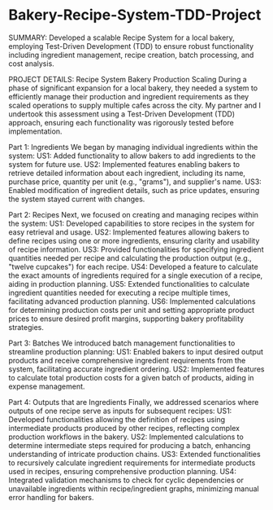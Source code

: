 # Bakery-Recipe-System-TDD-Project

SUMMARY:
Developed a scalable Recipe System for a local bakery, employing Test-Driven Development (TDD) to ensure robust functionality including ingredient management, recipe creation, batch processing, and cost analysis.

PROJECT DETAILS:
Recipe System
Bakery Production Scaling
During a phase of significant expansion for a local bakery, they needed a system to efficiently manage their production and ingredient requirements as they scaled operations to supply multiple cafes across the city. My partner and I undertook this assessment using a Test-Driven Development (TDD) approach, ensuring each functionality was rigorously tested before implementation.

Part 1: Ingredients
We began by managing individual ingredients within the system:
US1: Added functionality to allow bakers to add ingredients to the system for future use.
US2: Implemented features enabling bakers to retrieve detailed information about each ingredient, including its name, purchase price, quantity per unit (e.g., "grams"), and supplier's name.
US3: Enabled modification of ingredient details, such as price updates, ensuring the system stayed current with changes.


Part 2: Recipes
Next, we focused on creating and managing recipes within the system:
US1: Developed capabilities to store recipes in the system for easy retrieval and usage.
US2: Implemented features allowing bakers to define recipes using one or more ingredients, ensuring clarity and usability of recipe information.
US3: Provided functionalities for specifying ingredient quantities needed per recipe and calculating the production output (e.g., "twelve cupcakes") for each recipe.
US4: Developed a feature to calculate the exact amounts of ingredients required for a single execution of a recipe, aiding in production planning.
US5: Extended functionalities to calculate ingredient quantities needed for executing a recipe multiple times, facilitating advanced production planning.
US6: Implemented calculations for determining production costs per unit and setting appropriate product prices to ensure desired profit margins, supporting bakery profitability strategies.

Part 3: Batches
We introduced batch management functionalities to streamline production planning:
US1: Enabled bakers to input desired output products and receive comprehensive ingredient requirements from the system, facilitating accurate ingredient ordering.
US2: Implemented features to calculate total production costs for a given batch of products, aiding in expense management.

Part 4: Outputs that are Ingredients
Finally, we addressed scenarios where outputs of one recipe serve as inputs for subsequent recipes:
US1: Developed functionalities allowing the definition of recipes using intermediate products produced by other recipes, reflecting complex production workflows in the bakery.
US2: Implemented calculations to determine intermediate steps required for producing a batch, enhancing understanding of intricate production chains.
US3: Extended functionalities to recursively calculate ingredient requirements for intermediate products used in recipes, ensuring comprehensive production planning.
US4: Integrated validation mechanisms to check for cyclic dependencies or unavailable ingredients within recipe/ingredient graphs, minimizing manual error handling for bakers.
